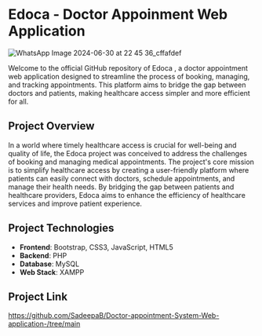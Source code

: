 # Edoca - Doctor Appoinment Web Application
![WhatsApp Image 2024-06-30 at 22 45 36_cffafdef](https://github.com/user-attachments/assets/c46aab1d-0c7f-4868-a617-abb780bf641f)

Welcome to the official GitHub repository of Edoca , a doctor appointment web application designed to streamline the process of booking, managing, and tracking appointments. This platform aims to bridge the gap between doctors and patients, making healthcare access simpler and more efficient for all.

## Project Overview
In a world where timely healthcare access is crucial for well-being and quality of life, the Edoca project was conceived to address the challenges of booking and managing medical appointments. The project's core mission is to simplify healthcare access by creating a user-friendly platform where patients can easily connect with doctors, schedule appointments, and manage their health needs. By bridging the gap between patients and healthcare providers, Edoca aims to enhance the efficiency of healthcare services and improve patient experience.

## Project Technologies
- **Frontend**: Bootstrap, CSS3, JavaScript, HTML5
- **Backend**: PHP
- **Database**: MySQL
- **Web Stack**: XAMPP

## Project Link
https://github.com/SadeepaB/Doctor-appointment-System-Web-application-/tree/main





